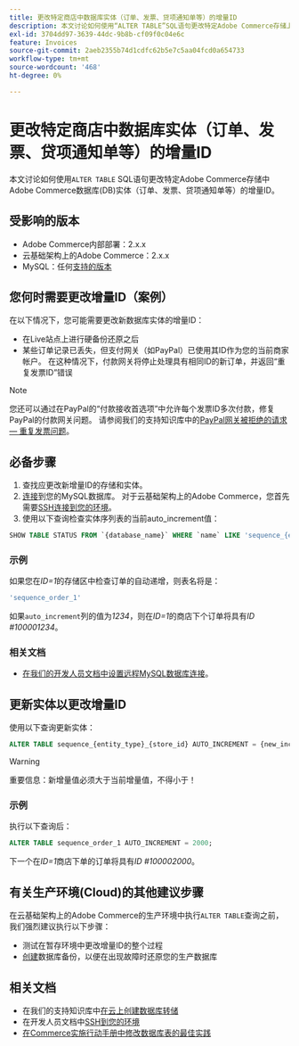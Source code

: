 ```yaml
---
title: 更改特定商店中数据库实体（订单、发票、贷项通知单等）的增量ID
description: 本文讨论如何使用“ALTER TABLE”SQL语句更改特定Adobe Commerce存储上Adobe Commerce数据库(DB)实体（订单、发票、贷项通知单等）的增量ID。
exl-id: 3704dd97-3639-44dc-9b8b-cf09f0c04e6c
feature: Invoices
source-git-commit: 2aeb2355b74d1cdfc62b5e7c5aa04fcd0a654733
workflow-type: tm+mt
source-wordcount: '468'
ht-degree: 0%

---
```


# 更改特定商店中数据库实体（订单、发票、贷项通知单等）的增量ID

本文讨论如何使用`ALTER TABLE` SQL语句更改特定Adobe Commerce存储中Adobe Commerce数据库(DB)实体（订单、发票、贷项通知单等）的增量ID。

## 受影响的版本

* Adobe Commerce内部部署：2.x.x
* 云基础架构上的Adobe Commerce：2.x.x
* MySQL：任何[支持的版本](https://experienceleague.adobe.com/zh-hans/docs/commerce-operations/installation-guide/system-requirements)

## 您何时需要更改增量ID（案例）

在以下情况下，您可能需要更改新数据库实体的增量ID：

* 在Live站点上进行硬备份还原之后
* 某些订单记录已丢失，但支付网关（如PayPal）已使用其ID作为您的当前商家帐户。 在这种情况下，付款网关将停止处理具有相同ID的新订单，并返回“重复发票ID”错误

>[!NOTE]
>
>您还可以通过在PayPal的“付款接收首选项”中允许每个发票ID多次付款，修复PayPal的付款网关问题。 请参阅我们的支持知识库中的[PayPal网关被拒绝的请求 — 重复发票问题](/help/troubleshooting/payments/paypal-gateway-rejected-request-duplicate-invoice-issue.md)。

## 必备步骤

1. 查找应更改新增量ID的存储和实体。
1. [连接](https://experienceleague.adobe.com/zh-hans/docs/commerce-operations/installation-guide/prerequisites/database-server/mysql-remote)到您的MySQL数据库。 对于云基础架构上的Adobe Commerce，您首先需要[SSH连接到您的环境](https://experienceleague.adobe.com/docs/commerce-cloud-service/user-guide/develop/secure-connections.html?lang=zh-Hans)。
1. 使用以下查询检查实体序列表的当前auto\_increment值：

```sql
SHOW TABLE STATUS FROM `{database_name}` WHERE `name` LIKE 'sequence_{entity_type}_{store_id}';
```

### 示例

如果您在&#x200B;*ID=1*&#x200B;的存储区中检查订单的自动递增，则表名将是：

```sql
'sequence_order_1'
```

如果`auto_increment`列的值为&#x200B;*1234*，则在&#x200B;*ID=1*&#x200B;的商店下个订单将具有&#x200B;*ID \#100001234*。

### 相关文档

* [在我们的开发人员文档中设置远程MySQL数据库连接](https://experienceleague.adobe.com/zh-hans/docs/commerce-operations/installation-guide/prerequisites/database-server/mysql-remote)。

## 更新实体以更改增量ID

使用以下查询更新实体：

```sql
ALTER TABLE sequence_{entity_type}_{store_id} AUTO_INCREMENT = {new_increment_value};
```

>[!WARNING]
>
>重要信息：新增量值必须大于当前增量值，不得小于！

### 示例

执行以下查询后：

```sql
ALTER TABLE sequence_order_1 AUTO_INCREMENT = 2000;
```

下一个在&#x200B;*ID=1*&#x200B;商店下单的订单将具有&#x200B;*ID \#100002000*。

## 有关生产环境(Cloud)的其他建议步骤

在云基础架构上的Adobe Commerce的生产环境中执行`ALTER TABLE`查询之前，我们强烈建议执行以下步骤：

* 测试在暂存环境中更改增量ID的整个过程
* [创建](/help/how-to/general/create-database-dump-on-cloud.md)数据库备份，以便在出现故障时还原您的生产数据库

## 相关文档

* 在我们的支持知识库中[在云上创建数据库转储](/help/how-to/general/create-database-dump-on-cloud.md)
* 在开发人员文档中[SSH到您的环境](https://experienceleague.adobe.com/docs/commerce-cloud-service/user-guide/develop/secure-connections.html?lang=zh-Hans)
* [在Commerce实施行动手册中修改数据库表的最佳实践](https://experienceleague.adobe.com/zh-hans/docs/commerce-operations/implementation-playbook/best-practices/development/modifying-core-and-third-party-tables#why-adobe-recommends-avoiding-modifications)
